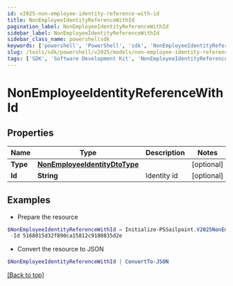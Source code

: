 ```yaml
---
id: v2025-non-employee-identity-reference-with-id
title: NonEmployeeIdentityReferenceWithId
pagination_label: NonEmployeeIdentityReferenceWithId
sidebar_label: NonEmployeeIdentityReferenceWithId
sidebar_class_name: powershellsdk
keywords: ['powershell', 'PowerShell', 'sdk', 'NonEmployeeIdentityReferenceWithId', 'V2025NonEmployeeIdentityReferenceWithId'] 
slug: /tools/sdk/powershell/v2025/models/non-employee-identity-reference-with-id
tags: ['SDK', 'Software Development Kit', 'NonEmployeeIdentityReferenceWithId', 'V2025NonEmployeeIdentityReferenceWithId']
---
```



# NonEmployeeIdentityReferenceWithId

## Properties

Name | Type | Description | Notes
------------ | ------------- | ------------- | -------------
**Type** | [**NonEmployeeIdentityDtoType**](non-employee-identity-dto-type) |  | [optional] 
**Id** | **String** | Identity id | [optional] 

## Examples

- Prepare the resource
```powershell
$NonEmployeeIdentityReferenceWithId = Initialize-PSSailpoint.V2025NonEmployeeIdentityReferenceWithId  -Type null `
 -Id 5168015d32f890ca15812c9180835d2e
```

- Convert the resource to JSON
```powershell
$NonEmployeeIdentityReferenceWithId | ConvertTo-JSON
```


[[Back to top]](#) 


